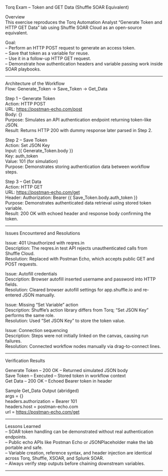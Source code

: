 Torq Exam – Token and GET Data (Shuffle SOAR Equivalent)

Overview  
This exercise reproduces the Torq Automation Analyst “Generate Token and HTTP GET Data” lab using Shuffle SOAR Cloud as an open-source equivalent.  

Goal:  
– Perform an HTTP POST request to generate an access token.  
– Save that token as a variable for reuse.  
– Use it in a follow-up HTTP GET request.  
– Demonstrate how authentication headers and variable passing work inside SOAR playbooks.  

---

Architecture of the Workflow  
Flow: Generate_Token → Save_Token → Get_Data  

Step 1 – Generate Token  
Action: HTTP POST  
URL: https://postman-echo.com/post  
Body: {}  
Purpose: Simulates an API authentication endpoint returning token-like JSON.  
Result: Returns HTTP 200 with dummy response later parsed in Step 2.  

Step 2 – Save Token  
Action: Set JSON Key  
Input: {{ Generate_Token.body }}  
Key: auth_token  
Value: 101 (for simulation)  
Purpose: Demonstrates storing authentication data between workflow steps.  

Step 3 – Get Data  
Action: HTTP GET  
URL: https://postman-echo.com/get  
Header: Authorization: Bearer {{ Save_Token.body.auth_token }}  
Purpose: Demonstrates authenticated data retrieval using stored token variable.  
Result: 200 OK with echoed header and response body confirming the token.  

---

Issues Encountered and Resolutions  

Issue: 401 Unauthorized with reqres.in  
Description: The reqres.in test API rejects unauthenticated calls from Shuffle Cloud.  
Resolution: Replaced with Postman Echo, which accepts public GET and POST requests.  

Issue: Autofill credentials  
Description: Browser autofill inserted username and password into HTTP fields.  
Resolution: Cleared browser autofill settings for app.shuffle.io and re-entered JSON manually.  

Issue: Missing “Set Variable” action  
Description: Shuffle’s action library differs from Torq; “Set JSON Key” performs the same role.  
Resolution: Used “Set JSON Key” to store the token value.  

Issue: Connection sequencing  
Description: Steps were not initially linked on the canvas, causing run failures.  
Resolution: Connected workflow nodes manually via drag-to-connect lines.  

---

Verification Results  

Generate Token – 200 OK – Returned simulated JSON body  
Save Token – Executed – Stored token in workflow context  
Get Data – 200 OK – Echoed Bearer token in header  

Sample Get_Data Output (abridged)  
args = {}  
headers.authorization = Bearer 101  
headers.host = postman-echo.com  
url = https://postman-echo.com/get  

---

Lessons Learned  
– SOAR token handling can be demonstrated without real authentication endpoints.  
– Public echo APIs like Postman Echo or JSONPlaceholder make the lab portable and safe.  
– Variable creation, reference syntax, and header injection are identical across Torq, Shuffle, XSOAR, and Splunk SOAR.  
– Always verify step outputs before chaining downstream variables.  

---